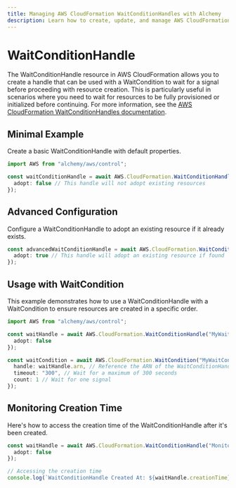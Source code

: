 ```yaml
---
title: Managing AWS CloudFormation WaitConditionHandles with Alchemy
description: Learn how to create, update, and manage AWS CloudFormation WaitConditionHandles using Alchemy Cloud Control.
---
```


# WaitConditionHandle

The WaitConditionHandle resource in AWS CloudFormation allows you to create a handle that can be used with a WaitCondition to wait for a signal before proceeding with resource creation. This is particularly useful in scenarios where you need to wait for resources to be fully provisioned or initialized before continuing. For more information, see the [AWS CloudFormation WaitConditionHandles documentation](https://docs.aws.amazon.com/cloudformation/latest/userguide/).

## Minimal Example

Create a basic WaitConditionHandle with default properties.

```ts
import AWS from "alchemy/aws/control";

const waitConditionHandle = await AWS.CloudFormation.WaitConditionHandle("BasicWaitHandle", {
  adopt: false // This handle will not adopt existing resources
});
```

## Advanced Configuration

Configure a WaitConditionHandle to adopt an existing resource if it already exists.

```ts
const advancedWaitConditionHandle = await AWS.CloudFormation.WaitConditionHandle("AdvancedWaitHandle", {
  adopt: true // This handle will adopt an existing resource if found
});
```

## Usage with WaitCondition

This example demonstrates how to use a WaitConditionHandle with a WaitCondition to ensure resources are created in a specific order.

```ts
import AWS from "alchemy/aws/control";

const waitHandle = await AWS.CloudFormation.WaitConditionHandle("MyWaitHandle", {
  adopt: false
});

const waitCondition = await AWS.CloudFormation.WaitCondition("MyWaitCondition", {
  handle: waitHandle.arn, // Reference the ARN of the WaitConditionHandle
  timeout: "300", // Wait for a maximum of 300 seconds
  count: 1 // Wait for one signal
});
```

## Monitoring Creation Time

Here's how to access the creation time of the WaitConditionHandle after it's been created.

```ts
const waitHandle = await AWS.CloudFormation.WaitConditionHandle("MonitoringWaitHandle", {
  adopt: false
});

// Accessing the creation time
console.log(`WaitConditionHandle Created At: ${waitHandle.creationTime}`);
```